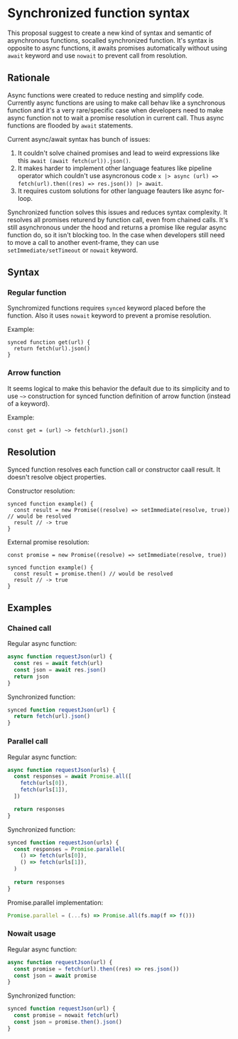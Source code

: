 # Synchronized function syntax

This proposal suggest to create a new kind of syntax and semantic of asynchronous functions, socalled synchronized function. It's syntax is opposite to async functions, it awaits promises automatically without using `await` keyword and use `nowait` to prevent call from resolution.

## Rationale

Async functions were created to reduce nesting and simplify code. Currently async functions are using to make call behav like a synchronous function and it's a very rare/specific case when developers need to make async function not to wait a promise resolution in current call. Thus async functions are flooded by `await` statements.

Current async/await syntax has bunch of issues:

1. It couldn't solve chained promises and lead to weird expressions like this `await (await fetch(url)).json()`.
2. It makes harder to implement other language features like pipeline operator which couldn't use asyncronous code `x |> async (url) => fetch(url).then((res) => res.json()) |> await`.
3. It requires custom solutions for other language feauters like async for-loop.

Synchronized function solves this issues and reduces syntax complexity. It resolves all promises returend by function call, even from chained calls. It's still asynchronous under the hood and returns a promise like regular async function do, so it isn't blocking too. In the case when developers still need to move a call to another event-frame, they can use `setImmediate/setTimeout` or `nowait` keyword.

## Syntax

### Regular function

Synchromized functions requires `synced` keyword placed before the function. Also it uses `nowait` keyword to prevent a promise resolution.

Example:

```
synced function get(url) {
  return fetch(url).json()
}
```

### Arrow function

It seems logical to make this behavior the default due to its simplicity and to use `~>` construction for synced function definition of arrow function (instead of a keyword).

Example:
```
const get = (url) ~> fetch(url).json()
```

## Resolution

Synced function resolves each function call or constructor caall result. It doesn't resolve object properties.

Constructor resolution:
```
synced function example() {
  const result = new Promise((resolve) => setImmediate(resolve, true)) // would be resolved
  result // -> true
}
```

External promise resolution:
```
const promise = new Promise((resolve) => setImmediate(resolve, true))

synced function example() {
  const result = promise.then() // would be resolved
  result // -> true
}
```

## Examples

### Chained call

Regular async function:
```js
async function requestJson(url) {
  const res = await fetch(url)
  const json = await res.json()
  return json
}
```

Synchronized function:
```js
synced function requestJson(url) {
  return fetch(url).json()
}
```

### Parallel call

Regular async function:
```js
async function requestJson(urls) {
  const responses = await Promise.all([
    fetch(urls[0]),
    fetch(urls[1]),
  ])

  return responses
}
```

Synchronized function:
```js
synced function requestJson(urls) {
  const responses = Promise.parallel(
    () => fetch(urls[0]),
    () => fetch(urls[1]),
  )
  
  return responses
}
```

Promise.parallel implementation:
```js
Promise.parallel = (...fs) => Promise.all(fs.map(f => f()))
```

### Nowait usage

Regular async function:
```js
async function requestJson(url) {
  const promise = fetch(url).then((res) => res.json())
  const json = await promise
}
```

Synchronized function:
```js
synced function requestJson(url) {
  const promise = nowait fetch(url)
  const json = promise.then().json()
}
```
